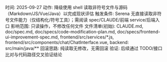 时间: 2025-09-27
动作: 降级使用 shell 读取非符号文件与源码（Markdown/JS/Vue/Java）以完成现状评估
触发条件: Serena 无直接读取非符号文件能力（仅结构化/符号工具）；需阅读 spec/CLAUDE/前端 service/后端入口
影响范围: 只读操作，不修改任何文件
文件清单(初始): CLAUDE.md, doc/spec.md, doc/specs/code-modification-plan.md, doc/specs/frontend-ui-improvement-spec.md, frontend/src/services/*.js, frontend/src/components/chat/ChatInterface.vue, backend: src/main/java/**
回滚思路: 纯读取无修改，无需回滚
验证: 后续通过 TODO/接口比对与代码路径交叉验证结论